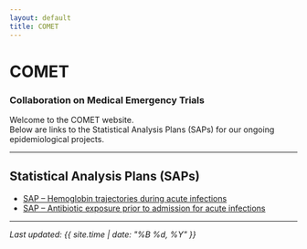 ```yaml
---
layout: default
title: COMET
---
```


# COMET  
### Collaboration on Medical Emergency Trials

Welcome to the COMET website.  
Below are links to the Statistical Analysis Plans (SAPs) for our ongoing epidemiological projects.

---

## Statistical Analysis Plans (SAPs)

- [SAP – Hemoglobin trajectories during acute infections](SAPs/sap_hem_trajectories_v_1.0.pdf)
- [SAP – Antibiotic exposure prior to admission for acute infections](SAPs/synopsis_prior_antibiotics_v6.pdf)

---

*Last updated: {{ site.time | date: "%B %d, %Y" }}*


